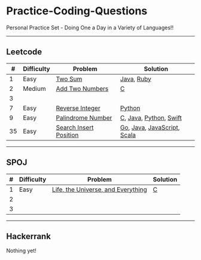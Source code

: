 # Practice-Coding-Questions
Personal Practice Set - Doing One a Day in a Variety of Languages!!

---

## Leetcode

|  # | Difficulty | Problem                                                                            | Solution                                            |
| -- | ---------- | ---------------------------------------------------------------------------------- | --------------------------------------------------- |
| 1  | Easy       | [Two Sum](leetcode/1-Easy-Two-Sum/problem.md)                                      | [Java](leetcode/1-Easy-Two-Sum/answer.java), [Ruby](leetcode/1-Easy-Two-Sum/answer.rb)|
| 2  | Medium     | [Add Two Numbers](leetcode/2-Medium-Add-Two-Numbers/problem.md)                    | [C](leetcode/2-Medium-Add-Two-Numbers/answer.c)     |
| 3  |            |                                                                                    |                                                     |
| 7  | Easy       | [Reverse Integer](leetcode/7-Easy-Reverse-Integer/problem.md)                      | [Python](leetcode/7-Easy-Reverse-Integer/answer.py) |
| 9  | Easy       | [Palindrome Number](leetcode/9-Easy-Palindrome-Number/problem.md)                  | [C](leetcode/9-Easy-Palindrome-Number/answer.c), [Java](leetcode/9-Easy-Palindrome-Number/answer.java), [Python](leetcode/9-Easy-Palindrome-Number/answer.py), [Swift](leetcode/9-Easy-Palindrome-Number/answer.swift) |
| 35 | Easy       | [Search Insert Position](leetcode/35-Easy-Search-Insert-Position/problem.md)              |  [Go](leetcode/35-Easy-Search-Insert-Position/answer.go), [Java](leetcode/35-Easy-Search-Insert-Position/answer.java), [JavaScript](leetcode/35-Easy-Search-Insert-Position/answer.js), [Scala](leetcode/35-Easy-Search-Insert-Position/answer.scala) |

---

## SPOJ

|  # | Difficulty | Problem                                                                            | Solution                                            |
| -- | ---------- | ---------------------------------------------------------------------------------- | --------------------------------------------------- |
| 1  | Easy       | [Life, the Universe, and Everything](SPOJ/1-Life-Universe-Everything/problem.md)   | [C](SPOJ/1-Life-Universe-Everything/answer.c)       |
| 2  |            |                                                                                    |                                                     |
| 3  |            |                                                                                    |                                                     |

---

## Hackerrank
Nothing yet!
